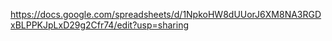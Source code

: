 https://docs.google.com/spreadsheets/d/1NpkoHW8dUUorJ6XM8NA3RGDxBLPPKJpLxD29g2Cfr74/edit?usp=sharing
